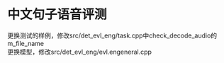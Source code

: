 # 中文句子语音评测
更换测试的样例，修改src/det_evl_eng/task.cpp中check_decode_audio的m_file_name</br>
更换模型，修改src/det_evl_eng/evl.engeneral.cpp</br>